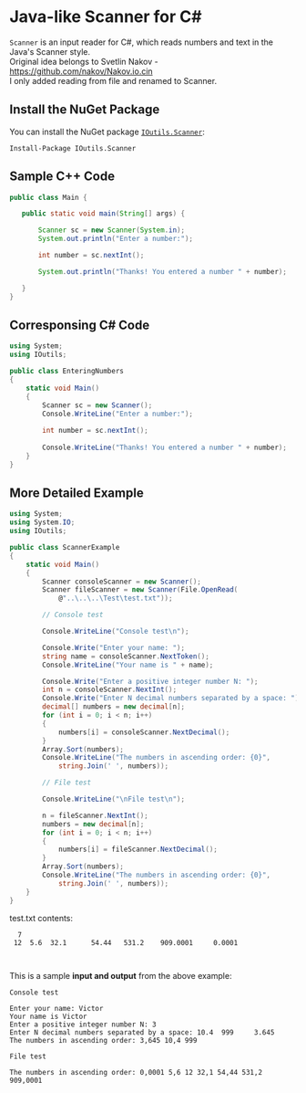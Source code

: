 Java-like Scanner for C#
==========================================================

`Scanner` is an input reader for C#, which reads numbers and text in the Java's Scanner style. \
Original idea belongs to Svetlin Nakov - https://github.com/nakov/Nakov.io.cin \
I only added reading from file and renamed to Scanner. 

Install the NuGet Package
-------------------------

You can install the NuGet package [`IOutils.Scanner`](https://www.nuget.org/packages/IOutils.Scanner/):

```
Install-Package IOutils.Scanner
```


Sample C++ Code
---------------

```java
public class Main {

   public static void main(String[] args) {

       Scanner sc = new Scanner(System.in);
       System.out.println("Enter a number:");

       int number = sc.nextInt();

       System.out.println("Thanks! You entered a number " + number);

   }
}
```

Corresponsing C# Code
---------------------

```cs
using System;
using IOutils;

public class EnteringNumbers
{
    static void Main()
    {
        Scanner sc = new Scanner();
        Console.WriteLine("Enter a number:");
        
        int number = sc.nextInt();
        
        Console.WriteLine("Thanks! You entered a number " + number);
    }
}
```
More Detailed Example
---------------------

```cs
using System;
using System.IO;
using IOutils;

public class ScannerExample
{
    static void Main()
    {
        Scanner consoleScanner = new Scanner();
        Scanner fileScanner = new Scanner(File.OpenRead(
            @"..\..\..\Test\test.txt"));

        // Console test

        Console.WriteLine("Console test\n");

        Console.Write("Enter your name: ");
        string name = consoleScanner.NextToken();
        Console.WriteLine("Your name is " + name);

        Console.Write("Enter a positive integer number N: ");
        int n = consoleScanner.NextInt();
        Console.Write("Enter N decimal numbers separated by a space: ");
        decimal[] numbers = new decimal[n];
        for (int i = 0; i < n; i++)
        {
            numbers[i] = consoleScanner.NextDecimal();
        }
        Array.Sort(numbers);
        Console.WriteLine("The numbers in ascending order: {0}",
            string.Join(' ', numbers));

        // File test

        Console.WriteLine("\nFile test\n");

        n = fileScanner.NextInt();
        numbers = new decimal[n];
        for (int i = 0; i < n; i++)
        {
            numbers[i] = fileScanner.NextDecimal();
        }
        Array.Sort(numbers);
        Console.WriteLine("The numbers in ascending order: {0}",
            string.Join(' ', numbers));
    }
}
```
test.txt contents:
```
  7  
 12  5.6  32.1      54.44   531.2    909.0001     0.0001   
   
 
```
This is a sample **input and output** from the above example:
```
Console test

Enter your name: Victor
Your name is Victor
Enter a positive integer number N: 3
Enter N decimal numbers separated by a space: 10.4  999     3.645
The numbers in ascending order: 3,645 10,4 999

File test

The numbers in ascending order: 0,0001 5,6 12 32,1 54,44 531,2 909,0001
```
